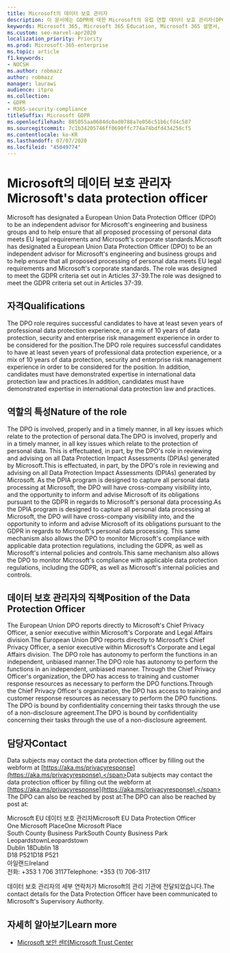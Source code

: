 ```yaml
---
title: Microsoft의 데이터 보호 관리자
description: 이 문서에는 GDPR에 대한 Microsoft의 유럽 연합 데이터 보호 관리자(DPO) 정보가 포함되어 있습니다.
keywords: Microsoft 365, Microsoft 365 Education, Microsoft 365 설명서, GDPR
ms.custom: seo-marvel-apr2020
localization_priority: Priority
ms.prod: Microsoft-365-enterprise
ms.topic: article
f1.keywords:
- NOCSH
ms.author: robmazz
author: robmazz
manager: laurawi
audience: itpro
ms.collection:
- GDPR
- M365-security-compliance
titleSuffix: Microsoft GDPR
ms.openlocfilehash: 885055aa0684dc0ad0788a7e056c51b6cfd4c587
ms.sourcegitcommit: 7c1b34205746ff0690ffc774a74bdfd434256cf5
ms.contentlocale: ko-KR
ms.lasthandoff: 07/07/2020
ms.locfileid: "45049774"
---
```

# <a name="microsofts-data-protection-officer"></a><span data-ttu-id="843e7-104">Microsoft의 데이터 보호 관리자</span><span class="sxs-lookup"><span data-stu-id="843e7-104">Microsoft's data protection officer</span></span>

<span data-ttu-id="843e7-105">Microsoft has designated a European Union Data Protection Officer (DPO) to be an independent advisor for Microsoft's engineering and business groups and to help ensure that all proposed processing of personal data meets EU legal requirements and Microsoft's corporate standards.</span><span class="sxs-lookup"><span data-stu-id="843e7-105">Microsoft has designated a European Union Data Protection Officer (DPO) to be an independent advisor for Microsoft's engineering and business groups and to help ensure that all proposed processing of personal data meets EU legal requirements and Microsoft's corporate standards.</span></span> <span data-ttu-id="843e7-106">The role was designed to meet the GDPR criteria set out in Articles 37-39.</span><span class="sxs-lookup"><span data-stu-id="843e7-106">The role was designed to meet the GDPR criteria set out in Articles 37-39.</span></span>

## <a name="qualifications"></a><span data-ttu-id="843e7-107">자격</span><span class="sxs-lookup"><span data-stu-id="843e7-107">Qualifications</span></span>

<span data-ttu-id="843e7-108">The DPO role requires successful candidates to have at least seven years of professional data protection experience, or a mix of 10 years of data protection, security and enterprise risk management experience in order to be considered for the position.</span><span class="sxs-lookup"><span data-stu-id="843e7-108">The DPO role requires successful candidates to have at least seven years of professional data protection experience, or a mix of 10 years of data protection, security and enterprise risk management experience in order to be considered for the position.</span></span> <span data-ttu-id="843e7-109">In addition, candidates must have demonstrated expertise in international data protection law and practices.</span><span class="sxs-lookup"><span data-stu-id="843e7-109">In addition, candidates must have demonstrated expertise in international data protection law and practices.</span></span> 

## <a name="nature-of-the-role"></a><span data-ttu-id="843e7-110">역할의 특성</span><span class="sxs-lookup"><span data-stu-id="843e7-110">Nature of the role</span></span>

<span data-ttu-id="843e7-111">The DPO is involved, properly and in a timely manner, in all key issues which relate to the protection of personal data.</span><span class="sxs-lookup"><span data-stu-id="843e7-111">The DPO is involved, properly and in a timely manner, in all key issues which relate to the protection of personal data.</span></span> <span data-ttu-id="843e7-112">This is effectuated, in part, by the DPO's role in reviewing and advising on all Data Protection Impact Assessments (DPIAs) generated by Microsoft.</span><span class="sxs-lookup"><span data-stu-id="843e7-112">This is effectuated, in part, by the DPO's role in reviewing and advising on all Data Protection Impact Assessments (DPIAs) generated by Microsoft.</span></span> <span data-ttu-id="843e7-113">As the DPIA program is designed to capture all personal data processing at Microsoft, the DPO will have cross-company visibility into, and the opportunity to inform and advise Microsoft of its obligations pursuant to the GDPR in regards to Microsoft's personal data processing.</span><span class="sxs-lookup"><span data-stu-id="843e7-113">As the DPIA program is designed to capture all personal data processing at Microsoft, the DPO will have cross-company visibility into, and the opportunity to inform and advise Microsoft of its obligations pursuant to the GDPR in regards to Microsoft's personal data processing.</span></span> <span data-ttu-id="843e7-114">This same mechanism also allows the DPO to monitor Microsoft's compliance with applicable data protection regulations, including the GDPR, as well as Microsoft's internal policies and controls.</span><span class="sxs-lookup"><span data-stu-id="843e7-114">This same mechanism also allows the DPO to monitor Microsoft's compliance with applicable data protection regulations, including the GDPR, as well as Microsoft's internal policies and controls.</span></span> 

## <a name="position-of-the-data-protection-officer"></a><span data-ttu-id="843e7-115">데이터 보호 관리자의 직책</span><span class="sxs-lookup"><span data-stu-id="843e7-115">Position of the Data Protection Officer</span></span>

<span data-ttu-id="843e7-116">The European Union DPO reports directly to Microsoft's Chief Privacy Officer, a senior executive within Microsoft's Corporate and Legal Affairs division.</span><span class="sxs-lookup"><span data-stu-id="843e7-116">The European Union DPO reports directly to Microsoft's Chief Privacy Officer, a senior executive within Microsoft's Corporate and Legal Affairs division.</span></span>  <span data-ttu-id="843e7-117">The DPO role has autonomy to perform the functions in an independent, unbiased manner.</span><span class="sxs-lookup"><span data-stu-id="843e7-117">The DPO role has autonomy to perform the functions in an independent, unbiased manner.</span></span> <span data-ttu-id="843e7-118">Through the Chief Privacy Officer's organization, the DPO has access to training and customer response resources as necessary to perform the DPO functions.</span><span class="sxs-lookup"><span data-stu-id="843e7-118">Through the Chief Privacy Officer's organization, the DPO has access to training and customer response resources as necessary to perform the DPO functions.</span></span> <span data-ttu-id="843e7-119">The DPO is bound by confidentiality concerning their tasks through the use of a non-disclosure agreement.</span><span class="sxs-lookup"><span data-stu-id="843e7-119">The DPO is bound by confidentiality concerning their tasks through the use of a non-disclosure agreement.</span></span>  

## <a name="contact"></a><span data-ttu-id="843e7-120">담당자</span><span class="sxs-lookup"><span data-stu-id="843e7-120">Contact</span></span>

<span data-ttu-id="843e7-121">Data subjects may contact the data protection officer by filling out the webform at [https://aka.ms/privacyresponse](https://aka.ms/privacyresponse).</span><span class="sxs-lookup"><span data-stu-id="843e7-121">Data subjects may contact the data protection officer by filling out the webform at [https://aka.ms/privacyresponse](https://aka.ms/privacyresponse).</span></span> <span data-ttu-id="843e7-122">The DPO can also be reached by post at:</span><span class="sxs-lookup"><span data-stu-id="843e7-122">The DPO can also be reached by post at:</span></span>

<span data-ttu-id="843e7-123">Microsoft EU 데이터 보호 관리자</span><span class="sxs-lookup"><span data-stu-id="843e7-123">Microsoft EU Data Protection Officer</span></span><br>
<span data-ttu-id="843e7-124">One Microsoft Place</span><span class="sxs-lookup"><span data-stu-id="843e7-124">One Microsoft Place</span></span><br>
<span data-ttu-id="843e7-125">South County Business Park</span><span class="sxs-lookup"><span data-stu-id="843e7-125">South County Business Park</span></span><br>
<span data-ttu-id="843e7-126">Leopardstown</span><span class="sxs-lookup"><span data-stu-id="843e7-126">Leopardstown</span></span><br>
<span data-ttu-id="843e7-127">Dublin 18</span><span class="sxs-lookup"><span data-stu-id="843e7-127">Dublin 18</span></span><br>
<span data-ttu-id="843e7-128">D18 P521</span><span class="sxs-lookup"><span data-stu-id="843e7-128">D18 P521</span></span><br>
<span data-ttu-id="843e7-129">아일랜드</span><span class="sxs-lookup"><span data-stu-id="843e7-129">Ireland</span></span><br>
<span data-ttu-id="843e7-130">전화: +353 1 706 3117</span><span class="sxs-lookup"><span data-stu-id="843e7-130">Telephone: +353 (1) 706-3117</span></span><br>

<span data-ttu-id="843e7-131">데이터 보호 관리자의 세부 연락처가 Microsoft의 관리 기관에 전달되었습니다.</span><span class="sxs-lookup"><span data-stu-id="843e7-131">The contact details for the Data Protection Officer have been communicated to Microsoft's Supervisory Authority.</span></span>

## <a name="learn-more"></a><span data-ttu-id="843e7-132">자세히 알아보기</span><span class="sxs-lookup"><span data-stu-id="843e7-132">Learn more</span></span>

- [<span data-ttu-id="843e7-133">Microsoft 보안 센터</span><span class="sxs-lookup"><span data-stu-id="843e7-133">Microsoft Trust Center</span></span>](https://www.microsoft.com/trust-center/privacy/gdpr-overview)
